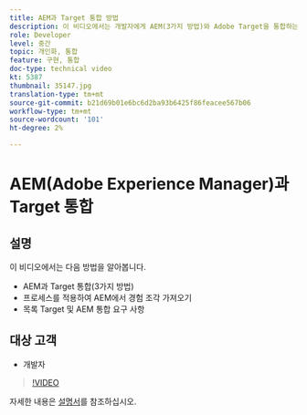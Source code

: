 ```yaml
---
title: AEM과 Target 통합 방법
description: 이 비디오에서는 개발자에게 AEM(3가지 방법)와 Adobe Target을 통합하는 방법을 보여 줍니다. 개발자는 AEM에서 경험 조각을 가져오는 프로세스를 적용하는 방법을 학습할 뿐만 아니라 Target 및 AEM 통합 요구 사항을 살펴볼 수 있습니다.
role: Developer
level: 중간
topic: 개인화, 통합
feature: 구현, 통합
doc-type: technical video
kt: 5387
thumbnail: 35147.jpg
translation-type: tm+mt
source-git-commit: b21d69b01e6bc6d2ba93b6425f86feacee567b06
workflow-type: tm+mt
source-wordcount: '101'
ht-degree: 2%

---
```



# AEM(Adobe Experience Manager)과 Target 통합

## 설명

이 비디오에서는 다음 방법을 알아봅니다.

* AEM과 Target 통합(3가지 방법)
* 프로세스를 적용하여 AEM에서 경험 조각 가져오기
* 목록 Target 및 AEM 통합 요구 사항

## 대상 고객

* 개발자

>[!VIDEO](https://video.tv.adobe.com/v/35147/?quality=12)

자세한 내용은 [설명서](https://docs.adobe.com/content/help/en/target/using/experiences/offers/aem-experience-fragments.html)를 참조하십시오.

